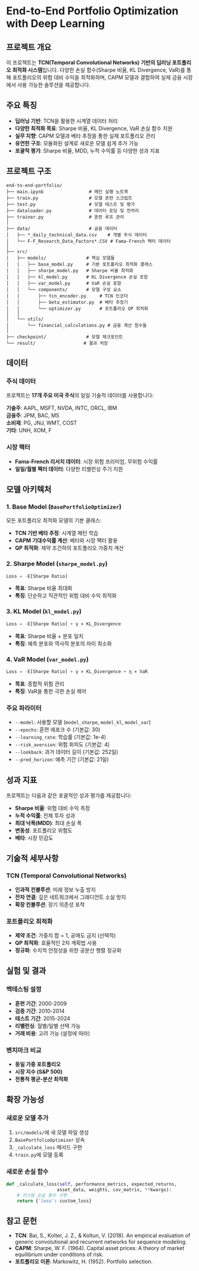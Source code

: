 # End-to-End Portfolio Optimization with Deep Learning

## 프로젝트 개요

이 프로젝트는 **TCN(Temporal Convolutional Networks) 기반의 딥러닝 포트폴리오 최적화 시스템**입니다. 다양한 손실 함수(Sharpe 비율, KL Divergence, VaR)를 통해 포트폴리오의 위험 대비 수익을 최적화하며, CAPM 모델과 결합하여 실제 금융 시장에서 사용 가능한 솔루션을 제공합니다.

## 주요 특징

- **딥러닝 기반**: TCN을 활용한 시계열 데이터 처리
- **다양한 최적화 목표**: Sharpe 비율, KL Divergence, VaR 손실 함수 지원
- **실무 지향**: CAPM 모델과 베타 추정을 통한 실제 포트폴리오 관리
- **유연한 구조**: 모듈화된 설계로 새로운 모델 쉽게 추가 가능
- **포괄적 평가**: Sharpe 비율, MDD, 누적 수익률 등 다양한 성과 지표

## 프로젝트 구조

```
end-to-end-portfolio/
├── main.ipynb                 # 메인 실행 노트북
├── train.py                   # 모델 훈련 스크립트
├── test.py                    # 모델 테스트 및 평가
├── dataloader.py              # 데이터 로딩 및 전처리
├── trainer.py                 # 훈련 루프 관리
│
├── data/                      # 금융 데이터
│   ├── *_daily_technical_data.csv    # 개별 주식 데이터
│   └── F-F_Research_Data_Factors*.CSV # Fama-French 팩터 데이터
│
├── src/
│   ├── models/               # 핵심 모델들
│   │   ├── base_model.py     # 기본 포트폴리오 최적화 클래스
│   │   ├── sharpe_model.py   # Sharpe 비율 최적화
│   │   ├── kl_model.py       # KL Divergence 손실 포함
│   │   ├── var_model.py      # VaR 손실 포함
│   │   └── components/       # 모델 구성 요소
│   │       ├── tcn_encoder.py     # TCN 인코더
│   │       ├── beta_estimator.py  # 베타 추정기
│   │       └── optimizer.py       # 포트폴리오 QP 최적화
│   │
│   └── utils/
│       └── financial_calculations.py # 금융 계산 함수들
│
├── checkpoint/               # 모델 체크포인트
└── result/                  # 결과 저장
```

## 데이터

### 주식 데이터
프로젝트는 **17개 주요 미국 주식**의 일일 기술적 데이터를 사용합니다:

**기술주**: AAPL, MSFT, NVDA, INTC, ORCL, IBM  
**금융주**: JPM, BAC, MS  
**소비재**: PG, JNJ, WMT, COST  
**기타**: UNH, XOM, F

### 시장 팩터
- **Fama-French 리서치 데이터**: 시장 위험 프리미엄, 무위험 수익률
- **일일/월별 팩터 데이터**: 다양한 리밸런싱 주기 지원

## 모델 아키텍처

### 1. Base Model (`BasePortfolioOptimizer`)
모든 포트폴리오 최적화 모델의 기본 클래스:
- **TCN 기반 베타 추정**: 시계열 패턴 학습
- **CAPM 기대수익률 계산**: 베타와 시장 팩터 활용
- **QP 최적화**: 제약 조건하의 포트폴리오 가중치 계산

### 2. Sharpe Model (`sharpe_model.py`)
```python
Loss = -E[Sharpe Ratio]
```
- **목표**: Sharpe 비율 최대화
- **특징**: 단순하고 직관적인 위험 대비 수익 최적화

### 3. KL Model (`kl_model.py`)
```python
Loss = -E[Sharpe Ratio] + γ × KL_Divergence
```
- **목표**: Sharpe 비율 + 분포 일치
- **특징**: 예측 분포와 역사적 분포의 차이 최소화

### 4. VaR Model (`var_model.py`)
```python
Loss = -E[Sharpe Ratio] + γ × KL_Divergence + η × VaR
```
- **목표**: 종합적 위험 관리
- **특징**: VaR을 통한 극한 손실 제어


### 주요 파라미터
- `--model`: 사용할 모델 (`model_sharpe`, `model_kl`, `model_var`)
- `--epochs`: 훈련 에포크 수 (기본값: 30)
- `--learning_rate`: 학습률 (기본값: 1e-4)
- `--risk_aversion`: 위험 회피도 (기본값: 4)
- `--lookback`: 과거 데이터 길이 (기본값: 252일)
- `--pred_horizon`: 예측 기간 (기본값: 21일)


## 성과 지표

프로젝트는 다음과 같은 포괄적인 성과 평가를 제공합니다:

- **Sharpe 비율**: 위험 대비 수익 측정
- **누적 수익률**: 전체 투자 성과
- **최대 낙폭(MDD)**: 최대 손실 폭
- **변동성**: 포트폴리오 위험도
- **베타**: 시장 민감도

## 기술적 세부사항

### TCN (Temporal Convolutional Networks)
- **인과적 컨볼루션**: 미래 정보 누출 방지
- **잔차 연결**: 깊은 네트워크에서 그래디언트 소실 방지
- **확장 컨볼루션**: 장기 의존성 포착

### 포트폴리오 최적화
- **제약 조건**: 가중치 합 = 1, 공매도 금지 (선택적)
- **QP 최적화**: 효율적인 2차 계획법 사용
- **정규화**: 수치적 안정성을 위한 공분산 행렬 정규화

## 실험 및 결과

### 백테스팅 설정
- **훈련 기간**: 2000-2009
- **검증 기간**: 2010-2014
- **테스트 기간**: 2015-2024
- **리밸런싱**: 월별/일별 선택 가능
- **거래 비용**: 고려 가능 (설정에 따라)

### 벤치마크 비교
- **동일 가중 포트폴리오**
- **시장 지수 (S&P 500)**
- **전통적 평균-분산 최적화**

## 확장 가능성

### 새로운 모델 추가
1. `src/models/`에 새 모델 파일 생성
2. `BasePortfolioOptimizer` 상속
3. `_calculate_loss` 메서드 구현
4. `train.py`에 모델 등록

### 새로운 손실 함수
```python
def _calculate_loss(self, performance_metrics, expected_returns, 
                   asset_data, weights, cov_matrix, **kwargs):
    # 커스텀 손실 함수 구현
    return {'loss': custom_loss}
```

## 참고 문헌

- **TCN**: Bai, S., Kolter, J. Z., & Koltun, V. (2018). An empirical evaluation of generic convolutional and recurrent networks for sequence modeling.
- **CAPM**: Sharpe, W. F. (1964). Capital asset prices: A theory of market equilibrium under conditions of risk.
- **포트폴리오 이론**: Markowitz, H. (1952). Portfolio selection.


